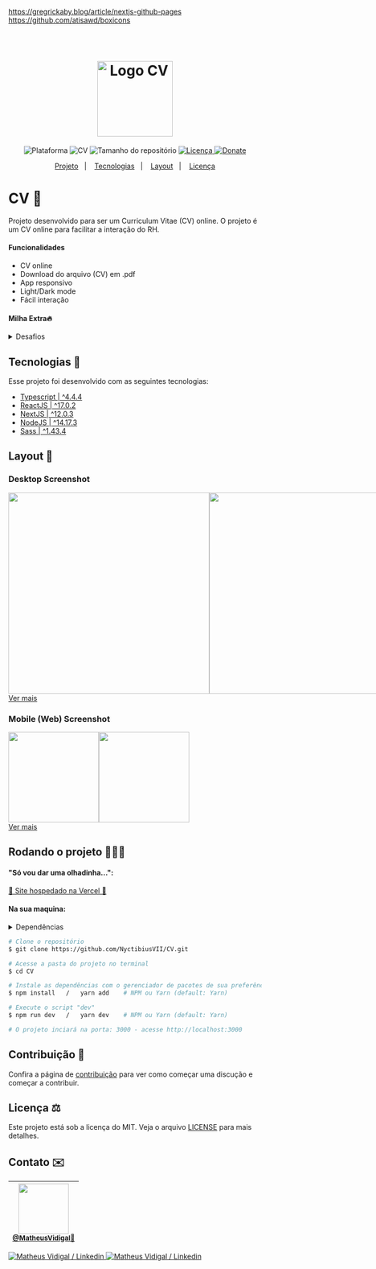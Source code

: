 https://gregrickaby.blog/article/nextjs-github-pages
https://github.com/atisawd/boxicons


<h1 align="center">
    <br>
    <img src="./.github/profile.png" width="150" alt="Logo CV">
</h1>
<!-- <h4 align="center">Projeto ...</h4> -->
<p align="center">
    <img alt="Plataforma" src="https://img.shields.io/static/v1?label=Platform&message=Mobile/PC&color=FFB86C&labelColor=22232d">
    <img alt="CV" src="https://img.shields.io/static/v1?label=Version&message=1.0&color=FFB86C&labelColor=22232d">
    <img alt="Tamanho do repositório" src="https://img.shields.io/github/repo-size/NyctibiusVII/CV?color=FFB86C&labelColor=22232d">
    <a href="https://github.com/NyctibiusVII/CV/blob/main/LICENSE">
        <img alt="Licença" src="https://img.shields.io/static/v1?label=License&message=MIT&color=FFB86C&labelColor=22232d">
    </a>
    <a href="https://picpay.me/Matheus_nyctibius_vii">
        <img alt="Donate" src="https://img.shields.io/static/v1?label=$&message=Donate&color=FFB86C&labelColor=FFB86C">
    </a>
</p>
<p align="center">
    <a href="#cv-">Projeto</a>&nbsp;&nbsp;&nbsp;|&nbsp;&nbsp;&nbsp;
    <a href="#tecnologias-">Tecnologias</a>&nbsp;&nbsp;&nbsp;|&nbsp;&nbsp;&nbsp;
    <a href="#layout-">Layout</a>&nbsp;&nbsp;&nbsp;|&nbsp;&nbsp;&nbsp;
    <a href="#licença-%EF%B8%8F">Licença</a>
</p>
<!--
<p align="center">
    <a href="README.md">Inglês</a>
    ·
    <a href="README-pt.md">Português</a>
</p>
-->

# CV 📄
Projeto desenvolvido para ser um Curriculum Vitae (CV) online. O projeto é um CV online para facilitar a interação do RH.

#### Funcionalidades
* CV online
* Download do arquivo (CV) em .pdf
* App responsivo
* Light/Dark mode
* Fácil interação

#### Milha Extra🔥
<details>
    <summary>Desafios</summary>

```
    ✔ - Documentar bem o projeto
    ✔ - NO AR (Online / Vercel)
    ✔ - SEO:
        ✔ - Texto para <noscript />
        ✔ - Shortcut icon
        ✔ - Meta tags:
            ✔ - Facebook (og:~)
            ✔ - Twitter (twitter:~)
        ✔ - Sitemap (sitemap.xml / automático com 'next-sitemap')
        ✔ - Robots (robots.txt / automático com 'next-sitemap')
    ✔ - Melhorar o estilo:
        ✔ - Mobile First
        ✔ - Responsividade
        ✔ - Design
        ✔ - Trocar o tema da aplicação:
            ✔ - Light
            ✔ - Dark
            ✔ - Imagens adaptadas para o 'light e dark'
        ✔ - +Animações (framer-motion)
        ✔ - Cores:
            ✔ - Seleção do mouse (:selection)
    ✔ - Telas:
        ✔ - Only Page (A4) | Home
```
</details>

## Tecnologias 🚀
Esse projeto foi desenvolvido com as seguintes tecnologias:
- [Typescript | ^4.4.4](https://www.typescriptlang.org)
- [ReactJS | ^17.0.2](https://pt-br.reactjs.org)
- [NextJS | ^12.0.3](https://nextjs.org)
- [NodeJS | ^14.17.3](https://nodejs.org)
- [Sass | ^1.43.4](https://sass-lang.com)

## Layout 🚧
### Desktop Screenshot
<div style="display: flex; flex-direction: 'column'; align-items: 'center';">
<!-- Responsive, 1440 x 900, 50% (Laptop L - 1440px)-->
    <img width="400px" src="./.github/desktop/home-light.png">
    <img width="400px" src="./.github/desktop/home-dark.png">
</div>
<a href="./.github/README-IMGS.md">Ver mais</a>

### Mobile (Web) Screenshot
<div style="display: flex; flex-direction: 'row';">
<!-- Responsive, 425 x 900, 60% (Mobile L - 425px)-->
    <img width="180px" src="./.github/mobile/home-light.png">
    <img width="180px" src="./.github/mobile/home-dark.png">
</div>
<a href="./.github/README-IMGS.md">Ver mais</a>
    <!-- IMGS
      ------------------------------
      home-light
      home-dark
      home-light-full
      home-dark-full
      ------------------------------
    -->

## Rodando o projeto 🚴🏻‍♂️
#### "Só vou dar uma olhadinha...":
  <a href="https://cv-nyctibiusvii.vercel.app/">👔 Site hospedado na Vercel 📄</a>

#### Na sua maquina:
<details>
    <summary>Dependências</summary>

```json
  "dependencies": {
    "next": "12.0.3",
    "next-themes": "^0.0.15",
    "react": "17.0.2",
    "react-dom": "17.0.2",
    "sass": "^1.43.4"
  },
  "devDependencies": {
    "@types/node": "16.11.6",
    "@types/react": "17.0.34",
    "eslint": "7",
    "eslint-config-next": "12.0.3",
    "next-sitemap": "^1.6.203",
    "typescript": "4.4.4"
  }
```
> Ex: `$ npm install _____` ou `$ yarn add _____` para instalar as dependências

> Utilize a tag `-D` para instalar as dependências de desenvolvimento.
> Utilize a tag `@types` para instalar o suporte a Typescript.
> Utilize a tag `@latest` para instalar a versão mais recente.

</details>

```bash
# Clone o repositório
$ git clone https://github.com/NyctibiusVII/CV.git

# Acesse a pasta do projeto no terminal
$ cd CV

# Instale as dependências com o gerenciador de pacotes de sua preferência
$ npm install   /   yarn add    # NPM ou Yarn (default: Yarn)

# Execute o script "dev"
$ npm run dev   /   yarn dev    # NPM ou Yarn (default: Yarn)

# O projeto inciará na porta: 3000 - acesse http://localhost:3000
```

## Contribuição 💭
Confira a página de [contribuição](./CONTRIBUTING.md) para ver como começar uma discução e começar a contribuir.

## Licença ⚖️
Este projeto está sob a licença do MIT. Veja o arquivo [LICENSE](https://github.com/NyctibiusVII/CV/blob/main/LICENSE) para mais detalhes.

## Contato ✉️
| <img src="https://user-images.githubusercontent.com/52816125/90341686-05b68880-dfd8-11ea-969c-70c9ce9d0278.jpg" width=100><br><sub><a href="https://www.instagram.com/nyctibius_vii/?hl=pt-br">@MatheusVidigal🦊</a></sub> |
| :---: |

<p align="left">
    <a href="https://www.linkedin.com/in/matheus-vidigal-nyctibiusvii/">
        <img alt="Matheus Vidigal / Linkedin" src="https://img.shields.io/badge/-Matheus Vidigal-22232d?style=flat&logo=Linkedin&logoColor=fff" />
    </a>
    <a href="https://mail.google.com/mail/u/1/#inbox?compose=GTvVlcSGLCKpKJfwPsKKqzXBplKkGtCLvCQcFWdWxCxQFfkHzzjVkgzrMFPBgKBmWFHvrjrCsMqSH">
        <img alt="Matheus Vidigal / Linkedin" src="https://img.shields.io/badge/-Matheus Vidigal-FFB86C?style=flat&logo=Gmail&logoColor=272727" />
    </a>
</p>
